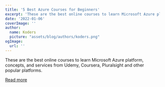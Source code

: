 ```yaml
---
title: '5 Best Azure Courses for Beginners'
excerpt: 'These are the best online courses to learn Microsoft Azure platform, concepts, and services from Udemy, Coursera, Pluralsight and other popular platforms. '
date: '2022-01-06'
coverImage: ''
author:
  name: Koders
  picture: "assets/blog/authors/koders.png"
ogImage:
  url: ''
---
```


These are the best online courses to learn Microsoft Azure platform, concepts, and services from Udemy, Coursera, Pluralsight and other popular platforms. 

[Read more](https://dev.to/javinpaul/5-best-azure-courses-for-beginners-5bie)
